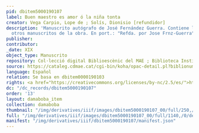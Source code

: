 ```yaml
---
pid: dbitem5000190107
label: Buen maestro es amor ó la niña tonta
creator: Vega Carpio, Lope de ; Solís, Dionisio [refundidor]
description: 'Manuscrito autógrafo de José Fernández Guerra. Contiene lecturas de
  otros manuscritos de la obra. En port.: "Refda. por Jose Frnz-Guerra". 23 h. '
publisher:
contributor:
_date: XIX
object_type: Manuscrito
repository: Col·lecció digital Biblioescènic del MAE ; Biblioteca Institut del Teatre
source: https://cataleg.cdmae.cat/cgi-bin/koha/opac-detail.pl?biblionumber=40847
language: Español
relation: Se basa en dbitem0000190103
rights: <a href="https://creativecommons.org/licenses/by-nc/2.5/es/">https://creativecommons.org/licenses/by-nc/2.5/es/</a>
dc: "/dc_records/dbitem5000190107"
order: '13'
layout: damaboba_item
collection: damaboba
thumbnail: "/img/derivatives/iiif/images/dbitem5000190107_00/full/250,/0/default.jpg"
full: "/img/derivatives/iiif/images/dbitem5000190107_00/full/1140,/0/default.jpg"
manifest: "/img/derivatives/iiif/dbitem5000190107/manifest.json"
---
```

